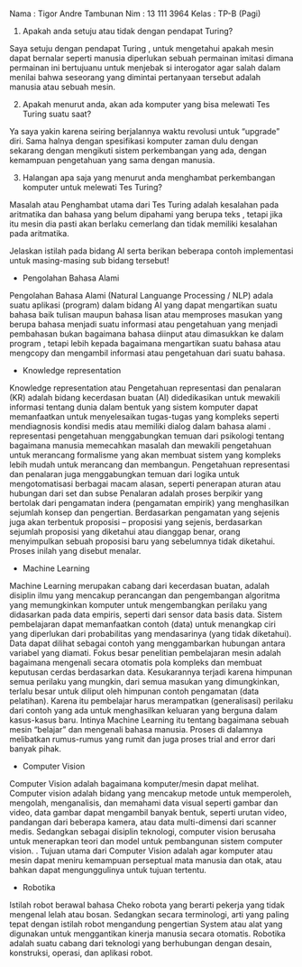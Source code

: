 # 
Nama : Tigor Andre Tambunan
Nim : 13 111 3964 
Kelas : TP-B (Pagi) 

1.	 Apakah anda setuju atau tidak dengan pendapat Turing? 

Saya setuju dengan pendapat Turing , untuk mengetahui apakah mesin dapat bernalar seperti manusia diperlukan sebuah permainan imitasi dimana permainan ini bertujuanu untuk menjebak si interogator agar salah dalam menilai bahwa seseorang yang dimintai pertanyaan tersebut adalah manusia atau sebuah mesin. 

2.	 Apakah menurut anda, akan ada komputer yang bisa melewati Tes Turing suatu saat? 

Ya saya yakin karena seiring berjalannya waktu revolusi untuk “upgrade” diri. Sama halnya dengan spesifikasi komputer zaman dulu dengan sekarang dengan mengikuti sistem perkembangan yang ada, dengan kemampuan pengetahuan yang sama dengan manusia. 

3.	 Halangan apa saja yang menurut anda menghambat perkembangan komputer untuk melewati Tes Turing? 
	
Masalah atau Penghambat utama dari Tes Turing adalah  kesalahan pada aritmatika dan bahasa yang belum dipahami yang berupa teks  , tetapi jika itu mesin dia pasti akan berlaku cemerlang dan tidak memiliki kesalahan pada aritmatika.

Jelaskan istilah pada bidang AI serta berikan beberapa contoh implementasi untuk masing-masing sub bidang tersebut!
 
- Pengolahan Bahasa Alami 

Pengolahan Bahasa Alami (Natural Languange Processing / NLP) adala suatu aplikasi (program) dalam bidang AI yang dapat mengartikan suatu bahasa baik tulisan maupun bahasa lisan atau memproses masukan yang berupa bahasa menjadi suatu informasi atau pengetahuan yang menjadi pembahasan bukan bagaimana bahasa diinput atau dimasukkan ke dalam program , tetapi lebih kepada bagaimana mengartikan suatu bahasa atau mengcopy dan mengambil informasi atau pengetahuan dari suatu bahasa. 

- Knowledge representation 

Knowledge representation atau Pengetahuan representasi dan penalaran (KR) adalah bidang kecerdasan buatan (AI) didedikasikan untuk mewakili informasi tentang dunia dalam bentuk yang sistem komputer dapat memanfaatkan untuk menyelesaikan tugas-tugas yang kompleks seperti mendiagnosis kondisi medis atau memiliki dialog dalam bahasa alami . representasi pengetahuan menggabungkan temuan dari psikologi tentang bagaimana manusia memecahkan masalah dan mewakili pengetahuan untuk merancang formalisme yang akan membuat sistem yang kompleks lebih mudah untuk merancang dan membangun. Pengetahuan representasi dan penalaran juga menggabungkan temuan dari logika untuk mengotomatisasi berbagai macam alasan, seperti penerapan aturan atau hubungan dari set dan subse
Penalaran adalah proses berpikir yang bertolak dari pengamatan indera (pengamatan empirik) yang menghasilkan sejumlah konsep dan pengertian. Berdasarkan pengamatan yang sejenis juga akan terbentuk proposisi – proposisi yang sejenis, berdasarkan sejumlah proposisi yang diketahui atau dianggap benar, orang menyimpulkan sebuah proposisi baru yang sebelumnya tidak diketahui. Proses inilah yang disebut menalar. 

- Machine Learning
 
Machine Learning merupakan cabang dari kecerdasan buatan, adalah disiplin ilmu yang mencakup perancangan dan pengembangan algoritma yang memungkinkan komputer untuk mengembangkan perilaku yang didasarkan pada data empiris, seperti dari sensor data basis data. Sistem pembelajaran dapat memanfaatkan contoh (data) untuk menangkap ciri yang diperlukan dari probabilitas yang mendasarinya (yang tidak diketahui). Data dapat dilihat sebagai contoh yang menggambarkan hubungan antara variabel yang diamati. Fokus besar penelitian pembelajaran mesin adalah bagaimana mengenali secara otomatis pola kompleks dan membuat keputusan cerdas berdasarkan data. Kesukarannya terjadi karena himpunan semua perilaku yang mungkin, dari semua masukan yang dimungkinkan, terlalu besar untuk diliput oleh himpunan contoh pengamatan (data pelatihan). Karena itu pembelajar harus merampatkan (generalisasi) perilaku dari contoh yang ada untuk menghasilkan keluaran yang berguna dalam kasus-kasus baru.
Intinya Machine Learning itu tentang bagaimana sebuah mesin “belajar” dan mengenali bahasa manusia. Proses di dalamnya melibatkan rumus-rumus yang rumit dan juga proses trial and error dari banyak pihak. 

- Computer Vision 

Computer Vision adalah bagaimana komputer/mesin dapat melihat. Computer vision adalah bidang yang mencakup metode untuk memperoleh, mengolah, menganalisis, dan memahami data visual seperti gambar dan video, data gambar dapat mengambil banyak bentuk, seperti urutan video, pandangan dari beberapa kamera, atau data multi-dimensi dari scanner medis. Sedangkan sebagai disiplin teknologi, computer vision berusaha untuk menerapkan teori dan model untuk pembangunan sistem computer vision. 
. Tujuan utama dari Computer Vision adalah agar komputer atau mesin dapat meniru kemampuan perseptual mata manusia dan otak, atau bahkan dapat mengunggulinya untuk tujuan tertentu.

- Robotika 

Istilah robot berawal bahasa Cheko robota yang berarti pekerja yang tidak mengenal lelah atau bosan. Sedangkan secara terminologi, arti yang paling tepat dengan istilah robot mengandung pengertian System atau alat yang digunakan untuk menggantikan kinerja manusia secara otomatis. Robotika adalah suatu cabang dari teknologi yang berhubungan dengan desain, konstruksi, operasi, dan aplikasi robot.
